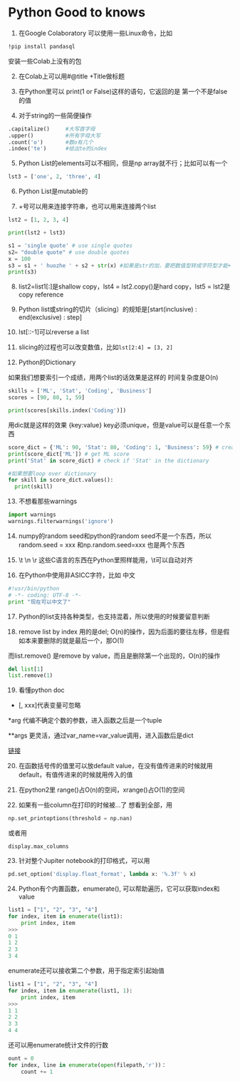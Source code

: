 # Python Good to knows

1. 在Google Colaboratory 可以使用一些Linux命令，比如

```bash
!pip install pandasql 
```

安装一些Colab上没有的包

2. 在Colab上可以用\#@title +Title做标题

3. 在Python里可以 print\(1 or False\)这样的语句，它返回的是 第一个不是false的值

4. 对于string的一些简便操作

```python
.capitalize()     #大写首字母
.upper()          #所有字母大写
.count('o')       #数o有几个
.index('te')      #给出te的index
```

5. Python List的elements可以不相同，但是np array就不行；比如可以有一个

```python
lst3 = ['one', 2, 'three', 4]
```

6. Python List是mutable的

7. +号可以用来连接字符串，也可以用来连接两个list

```python
lst2 = [1, 2, 3, 4] 

print(lst2 + lst3)

s1 = 'single quote' # use single quotes
s2= "double quote" # use double quotes 
x = 100
s3 = s1 + ' huozhe ' + s2 + str(x) #如果是str的加，要把数值型转成字符型才能+
print(s3)
```

8. list2=list1\[:\]是shallow copy，lst4 = lst2.copy\(\)是hard copy，lst5 = lst2是copy reference

9. Python list或string的切片（slicing）的规矩是\[start\(inclusive\) : end\(exclusive\) : step\] 

10. lst\[::-1\]可以reverse a list

11. slicing的过程也可以改变数值，比如`lst[2:4] = [3, 2]`

12. Python的Dictionary

如果我们想要索引一个成绩，用两个list的话效果是这样的 时间复杂度是O\(n\)

```python
skills = ['ML', 'Stat', 'Coding', 'Business']
scores = [90, 80, 1, 59]

print(scores[skills.index('Coding')])
```

用dic就是这样的效果 {key:value} key必须unique，但是value可以是任意一个东西

```python
score_dict = {'ML': 90, 'Stat': 80, 'Coding': 1, 'Business': 59} # create a dictionary
print(score_dict['ML']) # get ML score
print('Stat' in score_dict) # check if 'Stat' in the dictionary

#如果想要loop over dictionary
for skill in score_dict.values():
  print(skill)
```

13. 不想看那些warnings

```python
import warnings
warnings.filterwarnings('ignore')
```

14. numpy的random seed和python的random seed不是一个东西，所以 random.seed = xxx 和np.random.seed=xxx 也是两个东西

15. \t \n \r 这些C语言的东西在Python里照样能用，\t可以自动对齐

16. 在Python中使用非ASICC字符，比如 中文

```python
#!usr/bin/python
# -*- coding: UTF-8 -*-
print "现在可以中文了"
```

17. Python的list支持各种类型，也支持混着，所以使用的时候要留意判断

18. remove list by index 用的是del; O\(n\)的操作，因为后面的要往左移，但是假如本来要删除的就是最后一个，那O\(1\)

而list.remove\(\) 是remove by value，而且是删除第一个出现的，O\(n\)的操作

```python
del list[1]
list.remove(1)
```

19. 看懂python doc  
- \[, xxx\]代表变量可忽略

\*arg 代编不确定个数的参数，进入函数之后是一个tuple

\*\*args 更灵活，通过var\_name=var\_value调用，进入函数后是dict

[链接](https://stackoverflow.com/questions/400739/what-does-asterisk-mean-in-python)

20. 在函数括号传的值里可以放default value，在没有值传进来的时候就用default，有值传进来的时候就用传入的值

21. 在python2里 range\(\)占O\(n\)的空间，xrange\(\)占O\(1\)的空间 

22. 如果有一些column在打印的时候被...了 想看到全部，用

```python
np.set_printoptions(threshold = np.nan) 
```

或者用

```text
display.max_columns
```

23. 针对整个Jupiter notebook的打印格式，可以用

```python
pd.set_option('display.float_format', lambda x: '%.3f' % x)
```

24. Python有个内置函数，enumerate\(\), 可以帮助遍历，它可以获取index和value

```python
list1 = ["1", "2", "3", "4"]
for index, item in enumerate(list1):
    print index, item
>>>
0 1
1 2
2 3
3 4
```

enumerate还可以接收第二个参数，用于指定索引起始值

```python
list1 = ["1", "2", "3", "4"]
for index, item in enumerate(list1, 1):
    print index, item
>>>
1 1
2 2
3 3
4 4
```

还可以用enumerate统计文件的行数

```python
ount = 0
for index, line in enumerate(open(filepath,'r'))： 
    count += 1
```

